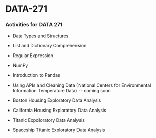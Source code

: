 # DATA-271
### Activities for DATA 271


- Data Types and Structures

- List and Dictionary Comprehension

- Regular Expression

- NumPy

- Introduction to Pandas

- Using APIs and Cleaning Data (National Centers for Environmental Information Temperature Data) -- coming soon

- Boston Housing Exploratory Data Analysis

- California Housing Exploratory Data Analysis

- Titanic Expoloratory Data Analysis

- Spaceship Titanic Exploratory Data Analysis
